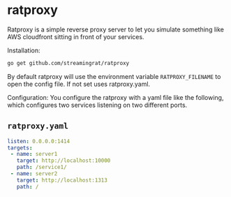 # ratproxy
Ratproxy is a simple reverse proxy server to let you simulate something like AWS cloudfront sitting in front of your services.

Installation:

```sh
go get github.com/streamingrat/ratproxy
```

By default ratproxy will use the environment variable `RATPROXY_FILENAME` to open the config file.  If not set uses ratproxy.yaml.

Configuration:
You configure the ratproxy with a yaml file like the following, which configures two services listening on two different ports.

`ratproxy.yaml`
---------------
```yaml
listen: 0.0.0.0:1414
targets:
 - name: server1
   target: http://localhost:10000
   path: /service1/
 - name: server2
   target: http://localhost:1313
   path: /
```
